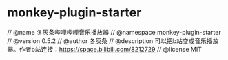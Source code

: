 # monkey-plugin-starter
// @name         冬灰条哔哩哔哩音乐播放器
// @namespace    monkey-plugin-starter
// @version      0.5.2
// @author       冬灰条
// @description  可以把b站变成音乐播放器。作者b站连接：https://space.bilibili.com/8212729
// @license      MIT
